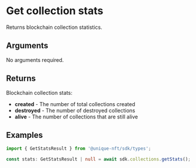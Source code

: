 # Get collection stats

Returns blockchain collection statistics.

## Arguments

No arguments required.

## Returns

Blockchain collection stats:

- **created** - The number of total collections created
- **destroyed** - The number of destroyed collections
- **alive** - The number of collections that are still alive

## Examples

```typescript
import { GetStatsResult } from '@unique-nft/sdk/types';

const stats: GetStatsResult | null = await sdk.collections.getStats();
```
